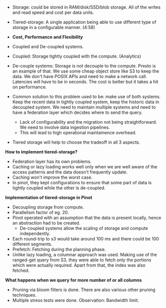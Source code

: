 * Storage: could be stored in RAM/disk/SSD/blob storage. All of the writes and read speed and cost per data units. 
* Tiered-storage: A single application being able to use different type of storage in a configurable manner. (4:58)

* **Cost, Performance and Flexibility**
* Coupled and De-coupled systems.
* Coupled: Storage tightly coupled with the compute. (Analytics)
* De-couple systems: Storage is not decouple to the compute.  Presto is an example of that. We use some cheap object store like S3 to keep the data. We don't have POSIX APIs and need to make a network call. Latencies will have to be in seconds. The cost is better but it takes a hit on performance.
* Common solution to this problem used to be: make use of both systems. Keep the recent data in tightly coupled system, keep the historic data in decoupled system. We need to maintain multiple systems and need to have a federation layer which decides where to send the query.
    * Lack of configurability and the migration not being straightforward. We need to involve data ingestion pipelines.
    * This will lead to high operational maintainence overhead.
* Tiered storage will help to choose the tradeoff in all 3 aspects. 

**How to implement tiered-storage?**
* Federation layer has its own problems.
* Caching or lazy loading works well only when we are well aware of the access patterns and the data doesn't frequently update.
* Caching won't improve the worst case.
* In pinot, they kept configurations to ensure that some part of data is tightly coupled while the other is de-coupled.

**Implementation of tiered-storage in Pinot**
* Decoupling storage from compute.
* Parallelism factor of eg. 20.
* Pinot operated with an assumption that the data is present locally, hence an abstraction had to be created.
    * De-coupled systems allow the scaling of storage and compute independently.
* Each round-trip to s3 would take around 100 ms and there could be 100 different segments.
* Prefetch: Fetching during the planning phase.
* Unlike lazy loading, a columnar approach was used. Making use of the ranged-get query from S3, they were able to fetch only the portions which were actually required. Apart from that, the index was also fetched.

**What happens when we query for more number of or all columns**
* Pruning via bloom filters is done. There are also various other pruning techniques.
* Multiple stress tests were done. Observation: Bandwidth limit.
